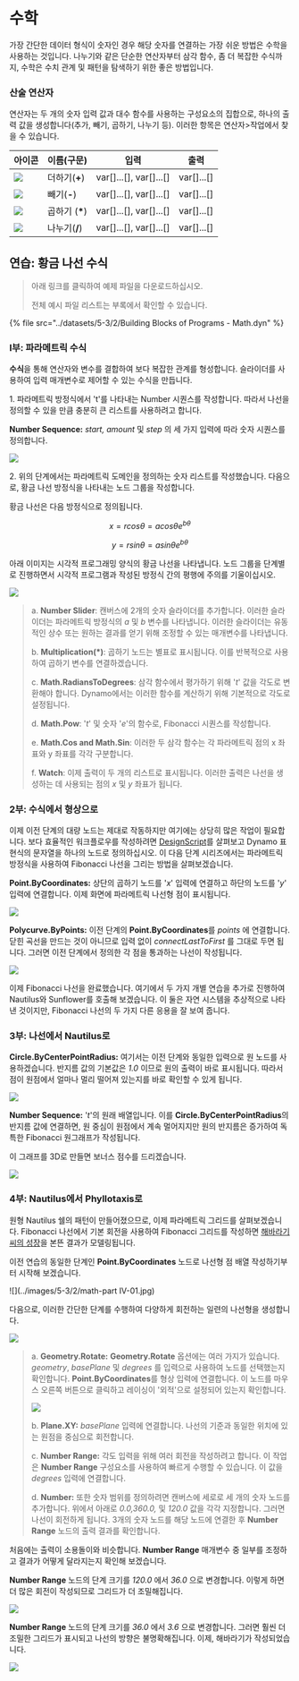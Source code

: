 # 수학

가장 간단한 데이터 형식이 숫자인 경우 해당 숫자를 연결하는 가장 쉬운 방법은 수학을 사용하는 것입니다. 나누기와 같은 단순한 연산자부터 삼각 함수, 좀 더 복잡한 수식까지, 수학은 수치 관계 및 패턴을 탐색하기 위한 좋은 방법입니다.

### 산술 연산자

연산자는 두 개의 숫자 입력 값과 대수 함수를 사용하는 구성요소의 집합으로, 하나의 출력 값을 생성합니다(추가, 빼기, 곱하기, 나누기 등). 이러한 항목은 연산자>작업에서 찾을 수 있습니다.

| 아이콘                                                | 이름(구문)     | 입력                     | 출력      |
| --------------------------------------------------- | ----------------- | -------------------------- | ------------ |
| ![](../images/5-3/2/addition.jpg)       | 더하기(**+**)       | var[]...[], var[]...[] | var[]...[] |
| ![](../images/5-3/2/Subtraction.jpg)    | 빼기(**-**)  | var[]...[], var[]...[] | var[]...[] |
| ![](../images/5-3/2/Multiplication.jpg) | 곱하기 (**\***) | var[]...[], var[]...[] | var[]...[] |
| ![](../images/5-3/2/Division.jpg)       | 나누기(**/**)    | var[]...[], var[]...[] | var[]...[] |

## 연습: 황금 나선 수식

> 아래 링크를 클릭하여 예제 파일을 다운로드하십시오.
>
> 전체 예시 파일 리스트는 부록에서 확인할 수 있습니다.

{% file src="../datasets/5-3/2/Building Blocks of Programs - Math.dyn" %}

### I부: 파라메트릭 수식

**수식**을 통해 연산자와 변수를 결합하여 보다 복잡한 관계를 형성합니다. 슬라이더를 사용하여 입력 매개변수로 제어할 수 있는 수식을 만듭니다.

1\. 파라메트릭 방정식에서 't'를 나타내는 Number 시퀀스를 작성합니다. 따라서 나선을 정의할 수 있을 만큼 충분히 큰 리스트를 사용하려고 합니다.

**Number Sequence:** _start, amount_ 및 _step_ 의 세 가지 입력에 따라 숫자 시퀀스를 정의합니다.

![](../images/5-3/2/math-partI-01.jpg)

2\. 위의 단계에서는 파라메트릭 도메인을 정의하는 숫자 리스트를 작성했습니다. 다음으로, 황금 나선 방정식을 나타내는 노드 그룹을 작성합니다.

황금 나선은 다음 방정식으로 정의됩니다.

$$ x = r cos θ = a cos θ e^{bθ} $$

$$ y = r sin θ = a sin θe^{bθ} $$

아래 이미지는 시각적 프로그래밍 양식의 황금 나선을 나타냅니다. 노드 그룹을 단계별로 진행하면서 시각적 프로그램과 작성된 방정식 간의 평행에 주의를 기울이십시오.

![](../images/5-3/2/math-partI-02.jpg)

> a. **Number Slider**: 캔버스에 2개의 숫자 슬라이더를 추가합니다. 이러한 슬라이더는 파라메트릭 방정식의 _a_ 및 _b_ 변수를 나타냅니다. 이러한 슬라이더는 유동적인 상수 또는 원하는 결과를 얻기 위해 조정할 수 있는 매개변수를 나타냅니다.
>
> b. **Multiplication(*)**: 곱하기 노드는 별표로 표시됩니다. 이를 반복적으로 사용하여 곱하기 변수를 연결하겠습니다.
>
> c. **Math.RadiansToDegrees**: 삼각 함수에서 평가하기 위해 '_t_' 값을 각도로 변환해야 합니다. Dynamo에서는 이러한 함수를 계산하기 위해 기본적으로 각도로 설정됩니다.
>
> d. **Math.Pow**: '_t_' 및 숫자 '_e_'의 함수로, Fibonacci 시퀀스를 작성합니다.
>
> e. **Math.Cos and Math.Sin**: 이러한 두 삼각 함수는 각 파라메트릭 점의 x 좌표와 y 좌표를 각각 구분합니다.
>
> f. **Watch**: 이제 출력이 두 개의 리스트로 표시됩니다. 이러한 출력은 나선을 생성하는 데 사용되는 점의 _x_ 및 _y_ 좌표가 됩니다.

### 2부: 수식에서 형상으로

이제 이전 단계의 대량 노드는 제대로 작동하지만 여기에는 상당히 많은 작업이 필요합니다. 보다 효율적인 워크플로우를 작성하려면 [DesignScript](../../8\_coding\_in\_dynamo/8-1\_code-blocks-and-design-script/2-design-script-syntax.md)를 살펴보고 Dynamo 표현식의 문자열을 하나의 노드로 정의하십시오. 이 다음 단계 시리즈에서는 파라메트릭 방정식을 사용하여 Fibonacci 나선을 그리는 방법을 살펴보겠습니다.

**Point.ByCoordinates:** 상단의 곱하기 노드를 '_x_' 입력에 연결하고 하단의 노드를 '_y_' 입력에 연결합니다. 이제 화면에 파라메트릭 나선형 점이 표시됩니다.

![](../images/5-3/2/math-partII-01.gif)

**Polycurve.ByPoints:** 이전 단계의 **Point.ByCoordinates**를 _points_ 에 연결합니다. 닫힌 곡선을 만드는 것이 아니므로 입력 없이 _connectLastToFirst_ 를 그대로 두면 됩니다. 그러면 이전 단계에서 정의한 각 점을 통과하는 나선이 작성됩니다.

![](../images/5-3/2/math-partII-02.jpg)

이제 Fibonacci 나선을 완료했습니다. 여기에서 두 가지 개별 연습을 추가로 진행하여 Nautilus와 Sunflower를 호출해 보겠습니다. 이 둘은 자연 시스템을 추상적으로 나타낸 것이지만, Fibonacci 나선의 두 가지 다른 응용을 잘 보여 줍니다.

### 3부: 나선에서 Nautilus로

**Circle.ByCenterPointRadius:** 여기서는 이전 단계와 동일한 입력으로 원 노드를 사용하겠습니다. 반지름 값의 기본값은 _1.0_ 이므로 원의 출력이 바로 표시됩니다. 따라서 점이 원점에서 얼마나 멀리 떨어져 있는지를 바로 확인할 수 있게 됩니다.

![](../images/5-3/2/math-partIII-01.jpg)

**Number Sequence:** '_t_'의 원래 배열입니다. 이를 **Circle.ByCenterPointRadius**의 반지름 값에 연결하면, 원 중심이 원점에서 계속 멀어지지만 원의 반지름은 증가하여 독특한 Fibonacci 원그래프가 작성됩니다.

이 그래프를 3D로 만들면 보너스 점수를 드리겠습니다.

![](../images/5-3/2/math-partIII-02.gif)

### 4부: Nautilus에서 Phyllotaxis로

원형 Nautilus 쉘의 패턴이 만들어졌으므로, 이제 파라메트릭 그리드를 살펴보겠습니다. Fibonacci 나선에서 기본 회전을 사용하여 Fibonacci 그리드를 작성하면 [해바라기 씨의 성장](https://blogs.unimelb.edu.au/sciencecommunication/2018/09/02/this-flower-uses-maths-to-reproduce/)을 본뜬 결과가 모델링됩니다.

이전 연습의 동일한 단계인 **Point.ByCoordinates** 노드로 나선형 점 배열 작성하기부터 시작해 보겠습니다.

\![](../images/5-3/2/math-part IV-01.jpg)

다음으로, 이러한 간단한 단계를 수행하여 다양하게 회전하는 일련의 나선형을 생성합니다.

![](../images/5-3/2/math-partIV-02.jpg)

> a. **Geometry.Rotate:** **Geometry.Rotate** 옵션에는 여러 가지가 있습니다. _geometry_, _basePlane_ 및 _degrees_ 를 입력으로 사용하여 노드를 선택했는지 확인합니다. **Point.ByCoordinates**를 형상 입력에 연결합니다. 이 노드를 마우스 오른쪽 버튼으로 클릭하고 레이싱이 '외적'으로 설정되어 있는지 확인합니다.
>
> ![](../images/5-3/2/math-partIV-03crossproduct.jpg)
>
> b. **Plane.XY:** _basePlane_ 입력에 연결합니다. 나선의 기준과 동일한 위치에 있는 원점을 중심으로 회전합니다.
>
> c. **Number Range:** 각도 입력을 위해 여러 회전을 작성하려고 합니다. 이 작업은 **Number Range** 구성요소를 사용하여 빠르게 수행할 수 있습니다. 이 값을 _degrees_ 입력에 연결합니다.
>
> d. **Number:** 또한 숫자 범위를 정의하려면 캔버스에 세로로 세 개의 숫자 노드를 추가합니다. 위에서 아래로 _0.0,360.0,_ 및 _120.0_ 값을 각각 지정합니다. 그러면 나선이 회전하게 됩니다. 3개의 숫자 노드를 해당 노드에 연결한 후 **Number Range** 노드의 출력 결과를 확인합니다.

처음에는 출력이 소용돌이와 비슷합니다. **Number Range** 매개변수 중 일부를 조정하고 결과가 어떻게 달라지는지 확인해 보겠습니다.

**Number Range** 노드의 단계 크기를 _120.0_ 에서 _36.0_ 으로 변경합니다. 이렇게 하면 더 많은 회전이 작성되므로 그리드가 더 조밀해집니다.

![](../images/5-3/2/math-partIV-04.jpg)

**Number Range** 노드의 단계 크기를 _36.0_ 에서 _3.6_ 으로 변경합니다. 그러면 훨씬 더 조밀한 그리드가 표시되고 나선의 방향은 불명확해집니다. 이제, 해바라기가 작성되었습니다.

![](../images/5-3/2/math-partIV-05.jpg)
